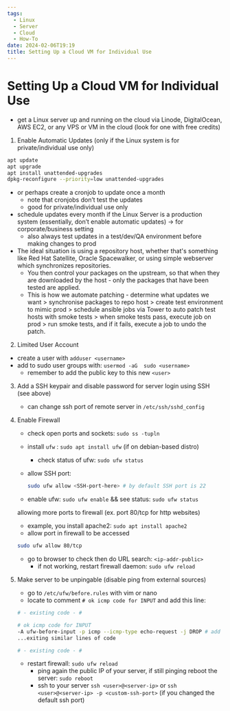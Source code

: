 ```yaml
---
tags:
  - Linux
  - Server
  - Cloud
  - How-To
date: 2024-02-06T19:19
title: Setting Up a Cloud VM for Individual Use
---
```

<!-- 2024-02-06-1919 (February 6, 2024 7:19 PM) -->

# Setting Up a Cloud VM for Individual Use
- get a Linux server up and running on the cloud via Linode, DigitalOcean, AWS EC2, or any VPS or VM in the cloud (look for one with free credits)
1. Enable Automatic Updates (only if the Linux system is for private/individual use only)
    
```bash
apt update
apt upgrade
apt install unattended-upgrades
dpkg-reconfigure --priority=low unattended-upgrades
```

- or perhaps create a cronjob to update once a month
    - note that cronjobs don’t test the updates
    - good for private/individual use only
- schedule updates every month if the Linux Server is a production system (essentially, don’t enable automatic updates) → for corporate/business setting
    - also always test updates in a test/dev/QA environment before making changes to prod
- The ideal situation is using a repository host, whether that's something like Red Hat Satellite, Oracle Spacewalker, or using simple webserver which synchronizes repositories.
    - You then control your packages on the upstream, so that when they are downloaded by the host - only the packages that have been tested are applied.
    - This is how we automate patching - determine what updates we want > synchronise packages to repo host > create test environment to mimic prod > schedule ansible jobs via Tower to auto patch test hosts with smoke tests > when smoke tests pass, execute job on prod > run smoke tests, and if it fails, execute a job to undo the patch.

2. Limited User Account
- create a user with `adduser <username>`
- add to sudo user groups with: `usermod -aG  sudo <username>`
    - remember to add the public key to this new `<user>`
3. Add a SSH keypair and disable password for server login using SSH (see above)
    - can change ssh port of remote server in `/etc/ssh/sshd_config`
4. Enable Firewall
    - check open ports and sockets: `sudo ss -tupln`
    - install `ufw` : `sudo apt install ufw` (if on debian-based distro)
        - check status of ufw: `sudo ufw status`
    - allow SSH port:
        
        ```bash
        sudo ufw allow <SSH-port-here> # by default SSH port is 22
        ```
        
    - enable ufw: `sudo ufw enable` && see status: `sudo ufw status`
    
    allowing more ports to firewall (ex. port 80/tcp for http websites)
    
    - example, you install apache2: `sudo apt install apache2`
    - allow port in firewall to be accessed
    
    ```bash
    sudo ufw allow 80/tcp
    ```
    
    - go to browser to check then do URL search: `<ip-addr-public>`
        - if not working, restart firewall daemon: `sudo ufw reload`
5. Make server to be unpingable (disable ping from external sources)
    - go to `/etc/ufw/before.rules` with vim or nano
    - locate to comment `# ok icmp code for INPUT` and add this line:
    
    ```bash
    # - existing code - #
    
    # ok icmp code for INPUT
    -A ufw-before-input -p icmp --icmp-type echo-request -j DROP # add this
    ...exiting similar lines of code
    
    # - existing code - #
    ```
    
    - restart firewall: `sudo ufw reload`
        - ping again the public IP of your server, if still pinging reboot the server: `sudo reboot`
        - ssh to your server `ssh <user>@<server-ip>` or `ssh <user>@<server-ip> -p <custom-ssh-port>` (if you changed the default ssh port)
